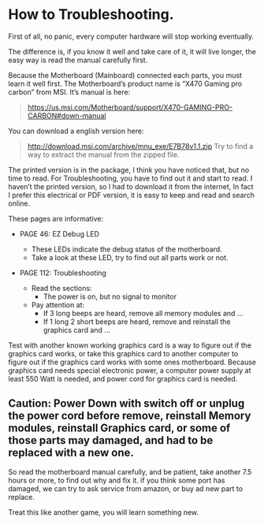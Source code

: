 # How to Troubleshooting.

First of all, no panic, every computer hardware will stop working eventually.

The difference is, if you know it well and take care of  it, it will live longer, the easy way is read the manual carefully first.

Because the Motherboard (Mainboard) connected each parts, you must learn it well first. The Motherboard’s product name is “X470 Gaming pro carbon” from MSI.  It’s manual is here: 
> https://us.msi.com/Motherboard/support/X470-GAMING-PRO-CARBON#down-manual

You can download a english version here:
> http://download.msi.com/archive/mnu_exe/E7B78v1.1.zip
Try to find a way  to extract the manual from the zipped file.

The printed version is in the package, I think you have noticed that, but no time to read.
For Troubleshooting, you have to find out it and start to read.
I haven’t the printed version, so I had to download it from the internet, In fact I prefer this electrical or PDF version, it is easy to keep and read and search online.

These pages are informative:
- PAGE 46: EZ Debug LED
  - These LEDs indicate the debug status of the motherboard.
  - Take a look at these LED, try to find out all parts work or not.

- PAGE 112: Troubleshooting
  - Read the sections:
    - The power is on, but no signal to monitor
  - Pay attention at: 
    - If 3 long beeps are heard, remove all memory modules and ...
    - If 1 long 2 short beeps are heard, remove and reinstall the graphics card and ...

Test with another known working graphics card is a way to figure out if the graphics card works, or take this graphics card to another computer to figure out if the graphics card works with some ones motherboard. Because graphics card needs special electronic power, a computer power supply at least 550 Watt is needed, and power cord for graphics card is needed.

## Caution: Power Down with switch off or unplug the power cord before remove, reinstall Memory modules, reinstall Graphics card, or some of those parts may damaged, and had to be replaced with a new one.

So read the motherboard manual carefully, and be patient, take another 7.5 hours or more, to find out why and fix it. if you think some port has damaged, we can try to ask service from amazon, or buy ad new part to replace.

Treat this like another game, you will learn something new.

